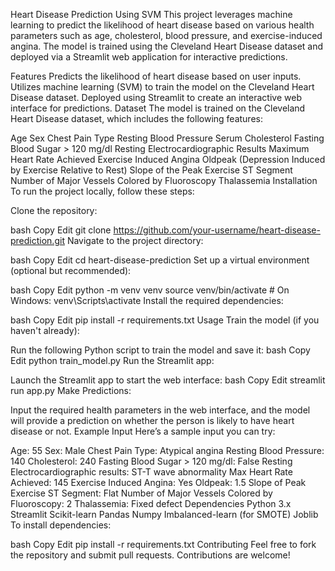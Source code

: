 Heart Disease Prediction Using SVM
This project leverages machine learning to predict the likelihood of heart disease based on various health parameters such as age, cholesterol, blood pressure, and exercise-induced angina. The model is trained using the Cleveland Heart Disease dataset and deployed via a Streamlit web application for interactive predictions.

Features
Predicts the likelihood of heart disease based on user inputs.
Utilizes machine learning (SVM) to train the model on the Cleveland Heart Disease dataset.
Deployed using Streamlit to create an interactive web interface for predictions.
Dataset
The model is trained on the Cleveland Heart Disease dataset, which includes the following features:

Age
Sex
Chest Pain Type
Resting Blood Pressure
Serum Cholesterol
Fasting Blood Sugar > 120 mg/dl
Resting Electrocardiographic Results
Maximum Heart Rate Achieved
Exercise Induced Angina
Oldpeak (Depression Induced by Exercise Relative to Rest)
Slope of the Peak Exercise ST Segment
Number of Major Vessels Colored by Fluoroscopy
Thalassemia
Installation
To run the project locally, follow these steps:

Clone the repository:

bash
Copy
Edit
git clone https://github.com/your-username/heart-disease-prediction.git
Navigate to the project directory:

bash
Copy
Edit
cd heart-disease-prediction
Set up a virtual environment (optional but recommended):

bash
Copy
Edit
python -m venv venv
source venv/bin/activate   # On Windows: venv\Scripts\activate
Install the required dependencies:

bash
Copy
Edit
pip install -r requirements.txt
Usage
Train the model (if you haven't already):

Run the following Python script to train the model and save it:
bash
Copy
Edit
python train_model.py
Run the Streamlit app:

Launch the Streamlit app to start the web interface:
bash
Copy
Edit
streamlit run app.py
Make Predictions:

Input the required health parameters in the web interface, and the model will provide a prediction on whether the person is likely to have heart disease or not.
Example Input
Here’s a sample input you can try:

Age: 55
Sex: Male
Chest Pain Type: Atypical angina
Resting Blood Pressure: 140
Cholesterol: 240
Fasting Blood Sugar > 120 mg/dl: False
Resting Electrocardiographic results: ST-T wave abnormality
Max Heart Rate Achieved: 145
Exercise Induced Angina: Yes
Oldpeak: 1.5
Slope of Peak Exercise ST Segment: Flat
Number of Major Vessels Colored by Fluoroscopy: 2
Thalassemia: Fixed defect
Dependencies
Python 3.x
Streamlit
Scikit-learn
Pandas
Numpy
Imbalanced-learn (for SMOTE)
Joblib
To install dependencies:

bash
Copy
Edit
pip install -r requirements.txt
Contributing
Feel free to fork the repository and submit pull requests. Contributions are welcome!
